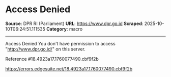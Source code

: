 # Access Denied

**Source**: DPR RI (Parliament)
**URL**: https://www.dpr.go.id
**Scraped**: 2025-10-10T06:24:51.111535
**Category**: macro

---

Access Denied
You don't have permission to access "http://www.dpr.go.id/" on this server.

Reference #18.4923a17.1760077490.cbf9f2b

https://errors.edgesuite.net/18.4923a17.1760077490.cbf9f2b
